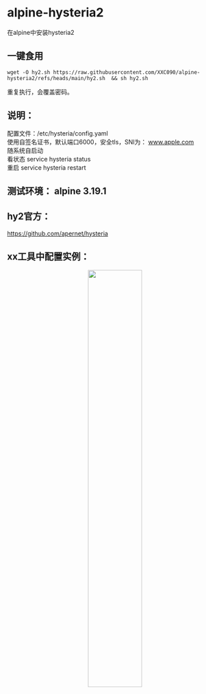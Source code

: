 # alpine-hysteria2
在alpine中安装hysteria2

## 一键食用
```
wget -O hy2.sh https://raw.githubusercontent.com/XXC090/alpine-hysteria2/refs/heads/main/hy2.sh  && sh hy2.sh
```
重复执行，会覆盖密码。  

## 说明：  
配置文件：/etc/hysteria/config.yaml  
使用自签名证书，默认端口6000，安全tls，SNI为： www.apple.com  
随系统自启动  
看状态 service hysteria status  
重启 service hysteria restart  

## 测试环境：  alpine 3.19.1  

## hy2官方：  
https://github.com/apernet/hysteria  

## xx工具中配置实例：  
<div align=center> <img src="image.png" width = 50%/> </div>




